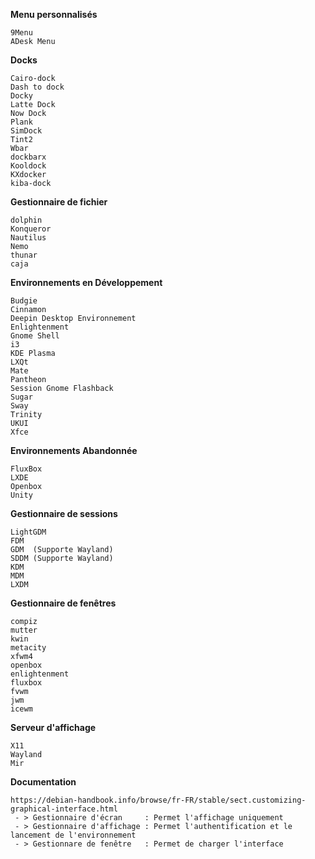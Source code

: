 **Menu personnalisés**
```
9Menu
ADesk Menu
```

**Docks**
```
Cairo-dock
Dash to dock
Docky
Latte Dock
Now Dock
Plank
SimDock
Tint2
Wbar
dockbarx
Kooldock
KXdocker
kiba-dock
```

**Gestionnaire de fichier**
```
dolphin
Konqueror
Nautilus
Nemo
thunar
caja
```


**Environnements en Développement**
```
Budgie
Cinnamon
Deepin Desktop Environnement
Enlightenment
Gnome Shell
i3
KDE Plasma
LXQt
Mate
Pantheon
Session Gnome Flashback
Sugar
Sway
Trinity
UKUI
Xfce
```

**Environnements Abandonnée**
```
FluxBox
LXDE
Openbox
Unity
```


**Gestionnaire de sessions**
```
LightGDM
FDM
GDM  (Supporte Wayland)
SDDM (Supporte Wayland)
KDM
MDM
LXDM
```

**Gestionnaire de fenêtres**
```
compiz
mutter
kwin
metacity
xfwm4
openbox
enlightenment
fluxbox
fvwm
jwm
icewm
```



**Serveur d'affichage**
```
X11
Wayland
Mir
```


**Documentation**
```
https://debian-handbook.info/browse/fr-FR/stable/sect.customizing-graphical-interface.html
 - > Gestionnaire d'écran     : Permet l'affichage uniquement
 - > Gestionnaire d'affichage : Permet l'authentification et le lancement de l'environnement
 - > Gestionnare de fenêtre   : Permet de charger l'interface
```
